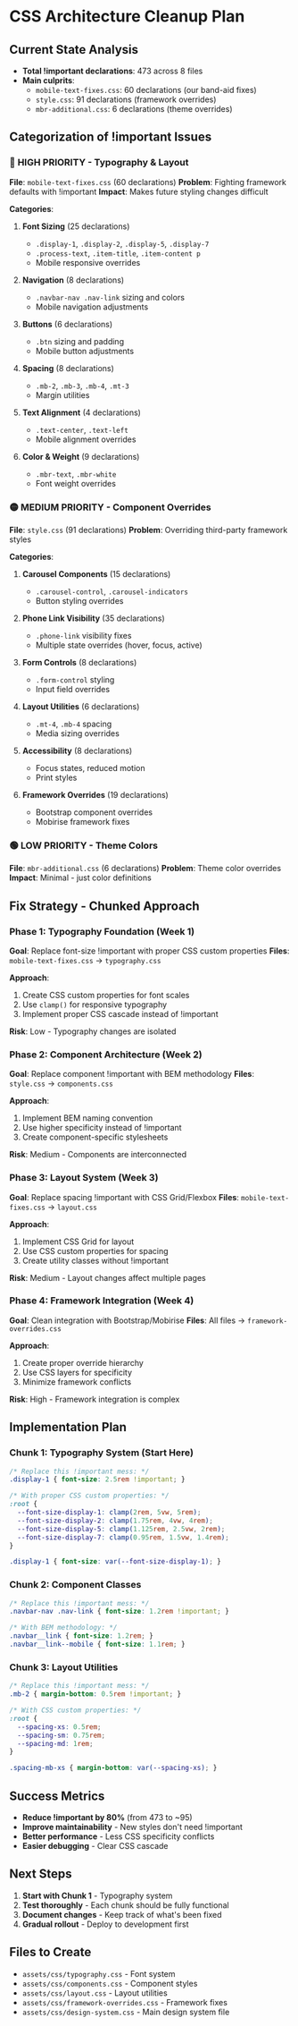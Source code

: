 # CSS Architecture Cleanup Plan

## Current State Analysis
- **Total !important declarations**: 473 across 8 files
- **Main culprits**: 
  - `mobile-text-fixes.css`: 60 declarations (our band-aid fixes)
  - `style.css`: 91 declarations (framework overrides)
  - `mbr-additional.css`: 6 declarations (theme overrides)

## Categorization of !important Issues

### 🔴 **HIGH PRIORITY - Typography & Layout**
**File**: `mobile-text-fixes.css` (60 declarations)
**Problem**: Fighting framework defaults with !important
**Impact**: Makes future styling changes difficult

**Categories**:
1. **Font Sizing** (25 declarations)
   - `.display-1`, `.display-2`, `.display-5`, `.display-7`
   - `.process-text`, `.item-title`, `.item-content p`
   - Mobile responsive overrides

2. **Navigation** (8 declarations)
   - `.navbar-nav .nav-link` sizing and colors
   - Mobile navigation adjustments

3. **Buttons** (6 declarations)
   - `.btn` sizing and padding
   - Mobile button adjustments

4. **Spacing** (8 declarations)
   - `.mb-2`, `.mb-3`, `.mb-4`, `.mt-3`
   - Margin utilities

5. **Text Alignment** (4 declarations)
   - `.text-center`, `.text-left`
   - Mobile alignment overrides

6. **Color & Weight** (9 declarations)
   - `.mbr-text`, `.mbr-white`
   - Font weight overrides

### 🟡 **MEDIUM PRIORITY - Component Overrides**
**File**: `style.css` (91 declarations)
**Problem**: Overriding third-party framework styles

**Categories**:
1. **Carousel Components** (15 declarations)
   - `.carousel-control`, `.carousel-indicators`
   - Button styling overrides

2. **Phone Link Visibility** (35 declarations)
   - `.phone-link` visibility fixes
   - Multiple state overrides (hover, focus, active)

3. **Form Controls** (8 declarations)
   - `.form-control` styling
   - Input field overrides

4. **Layout Utilities** (6 declarations)
   - `.mt-4`, `.mb-4` spacing
   - Media sizing overrides

5. **Accessibility** (8 declarations)
   - Focus states, reduced motion
   - Print styles

6. **Framework Overrides** (19 declarations)
   - Bootstrap component overrides
   - Mobirise framework fixes

### 🟢 **LOW PRIORITY - Theme Colors**
**File**: `mbr-additional.css` (6 declarations)
**Problem**: Theme color overrides
**Impact**: Minimal - just color definitions

## Fix Strategy - Chunked Approach

### **Phase 1: Typography Foundation** (Week 1)
**Goal**: Replace font-size !important with proper CSS custom properties
**Files**: `mobile-text-fixes.css` → `typography.css`

**Approach**:
1. Create CSS custom properties for font scales
2. Use `clamp()` for responsive typography
3. Implement proper CSS cascade instead of !important

**Risk**: Low - Typography changes are isolated

### **Phase 2: Component Architecture** (Week 2)
**Goal**: Replace component !important with BEM methodology
**Files**: `style.css` → `components.css`

**Approach**:
1. Implement BEM naming convention
2. Use higher specificity instead of !important
3. Create component-specific stylesheets

**Risk**: Medium - Components are interconnected

### **Phase 3: Layout System** (Week 3)
**Goal**: Replace spacing !important with CSS Grid/Flexbox
**Files**: `mobile-text-fixes.css` → `layout.css`

**Approach**:
1. Implement CSS Grid for layout
2. Use CSS custom properties for spacing
3. Create utility classes without !important

**Risk**: Medium - Layout changes affect multiple pages

### **Phase 4: Framework Integration** (Week 4)
**Goal**: Clean integration with Bootstrap/Mobirise
**Files**: All files → `framework-overrides.css`

**Approach**:
1. Create proper override hierarchy
2. Use CSS layers for specificity
3. Minimize framework conflicts

**Risk**: High - Framework integration is complex

## Implementation Plan

### **Chunk 1: Typography System** (Start Here)
```css
/* Replace this !important mess: */
.display-1 { font-size: 2.5rem !important; }

/* With proper CSS custom properties: */
:root {
  --font-size-display-1: clamp(2rem, 5vw, 5rem);
  --font-size-display-2: clamp(1.75rem, 4vw, 4rem);
  --font-size-display-5: clamp(1.125rem, 2.5vw, 2rem);
  --font-size-display-7: clamp(0.95rem, 1.5vw, 1.4rem);
}

.display-1 { font-size: var(--font-size-display-1); }
```

### **Chunk 2: Component Classes**
```css
/* Replace this !important mess: */
.navbar-nav .nav-link { font-size: 1.2rem !important; }

/* With BEM methodology: */
.navbar__link { font-size: 1.2rem; }
.navbar__link--mobile { font-size: 1.1rem; }
```

### **Chunk 3: Layout Utilities**
```css
/* Replace this !important mess: */
.mb-2 { margin-bottom: 0.5rem !important; }

/* With CSS custom properties: */
:root {
  --spacing-xs: 0.5rem;
  --spacing-sm: 0.75rem;
  --spacing-md: 1rem;
}

.spacing-mb-xs { margin-bottom: var(--spacing-xs); }
```

## Success Metrics
- **Reduce !important by 80%** (from 473 to ~95)
- **Improve maintainability** - New styles don't need !important
- **Better performance** - Less CSS specificity conflicts
- **Easier debugging** - Clear CSS cascade

## Next Steps
1. **Start with Chunk 1** - Typography system
2. **Test thoroughly** - Each chunk should be fully functional
3. **Document changes** - Keep track of what's been fixed
4. **Gradual rollout** - Deploy to development first

## Files to Create
- `assets/css/typography.css` - Font system
- `assets/css/components.css` - Component styles
- `assets/css/layout.css` - Layout utilities
- `assets/css/framework-overrides.css` - Framework fixes
- `assets/css/design-system.css` - Main design system file
